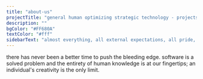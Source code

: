 ```yaml
---
title: "about-us"
projectTitle: "general human optimizing strategic technology - projects"
description: ""
bgColor: "#FF680A"
textColor: "#fff"
sidebarText: "almost everything, all external expectations, all pride, all fear of embarrassment or failure, these things just fall away in the face of death, leaving only what is truly important. remembering that you are going to die is the best way I know to avoid the trap of thinking you have something to lose. you are already naked. there is no reason not to follow your heart."
---
```


there has never been a better time to push the bleeding edge. software is a solved problem and the entirety of human knowledge is at our fingertips; an individual's creativity is the only limit.
